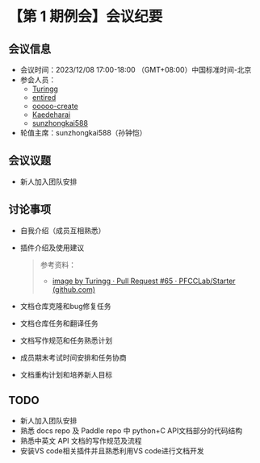 # 【第 1 期例会】会议纪要

## 会议信息

* 会议时间：2023/12/08 17:00-18:00 （GMT+08:00）中国标准时间-北京
* 参会人员：
  * [Turingg](https://github.com/Turingg)
  * [entired](https://github.com/entired)
  * [ooooo-create](https://github.com/ooooo-create)
  * [Kaedeharai](https://github.com/Kaedeharai)
  * [sunzhongkai588](https://github.com/sunzhongkai588)
* 轮值主席：sunzhongkai588（孙钟恺）

## 会议议题

* 新人加入团队安排

## 讨论事项

* 自我介绍（成员互相熟悉）

* 插件介绍及使用建议

   > 参考资料：
   >
   > - [image by Turingg · Pull Request #65 · PFCCLab/Starter (github.com)](https://github.com/PFCCLab/Starter/pull/65)

* 文档仓库克隆和bug修复任务

* 文档仓库任务和翻译任务

* 文档写作规范和任务熟悉计划

* 成员期末考试时间安排和任务协商

* 文档重构计划和培养新人目标

## TODO

* 新人加入团队安排
* 熟悉 docs repo 及 Paddle repo 中 python+C API文档部分的代码结构
* 熟悉中英文 API 文档的写作规范及流程
* 安装VS code相关插件并且熟悉利用VS code进行文档开发
